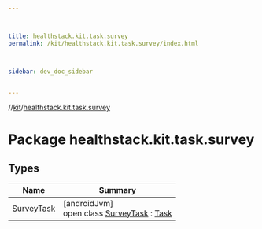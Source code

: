 ```yaml
---



title: healthstack.kit.task.survey
permalink: /kit/healthstack.kit.task.survey/index.html



sidebar: dev_doc_sidebar


---
```




//[kit](/kit.html)/[healthstack.kit.task.survey](index.html)



# Package healthstack.kit.task.survey



## Types


| Name | Summary |
|---|---|
| [SurveyTask](-survey-task/index.html) | [androidJvm]<br>open class [SurveyTask](-survey-task/index.html) : [Task](../healthstack.kit.task.base/-task/index.html) |



